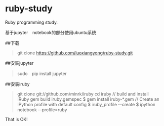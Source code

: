 # ruby-study
Ruby programming study. 

基于jupyter　notebook的部分使用ubuntu系统

##下载
  > git clone https://github.com/luoxiangyong/ruby-study.git

##安装jupyter
  > sudo　pip install jupyter
  

##安装iruby

  > git clone git://github.com/minrk/iruby
  > cd iruby
  > // build and install IRuby
  > gem build iruby.gemspec
  > $ gem install iruby-*.gem
  > // Create an IPython profile with default config 
  > $ iruby_profile --create
  > $ ipython notebook --profile=ruby
  

That is OK!

